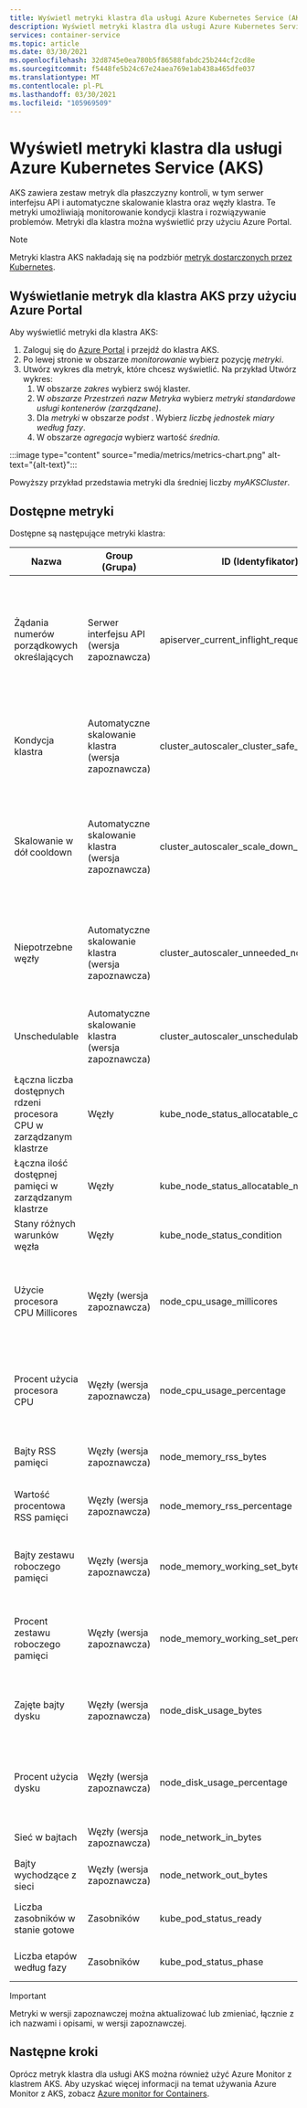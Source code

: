 ```yaml
---
title: Wyświetl metryki klastra dla usługi Azure Kubernetes Service (AKS)
description: Wyświetl metryki klastra dla usługi Azure Kubernetes Service (AKS).
services: container-service
ms.topic: article
ms.date: 03/30/2021
ms.openlocfilehash: 32d8745e0ea780b5f86588fabdc25b244cf2cd8e
ms.sourcegitcommit: f5448fe5b24c67e24aea769e1ab438a465dfe037
ms.translationtype: MT
ms.contentlocale: pl-PL
ms.lasthandoff: 03/30/2021
ms.locfileid: "105969509"
---
```

# <a name="view-cluster-metrics-for-azure-kubernetes-service-aks"></a>Wyświetl metryki klastra dla usługi Azure Kubernetes Service (AKS)

AKS zawiera zestaw metryk dla płaszczyzny kontroli, w tym serwer interfejsu API i automatyczne skalowanie klastra oraz węzły klastra. Te metryki umożliwiają monitorowanie kondycji klastra i rozwiązywanie problemów. Metryki dla klastra można wyświetlić przy użyciu Azure Portal.

> [!NOTE]
> Metryki klastra AKS nakładają się na podzbiór [metryk dostarczonych przez Kubernetes][kubernetes-metrics].

## <a name="view-metrics-for-your-aks-cluster-using-the-azure-portal"></a>Wyświetlanie metryk dla klastra AKS przy użyciu Azure Portal

Aby wyświetlić metryki dla klastra AKS:

1. Zaloguj się do [Azure Portal][azure-portal] i przejdź do klastra AKS.
1. Po lewej stronie w obszarze *monitorowanie* wybierz pozycję *metryki*.
1. Utwórz wykres dla metryk, które chcesz wyświetlić. Na przykład Utwórz wykres:
    1. W obszarze *zakres* wybierz swój klaster.
    1. W *obszarze Przestrzeń nazw Metryka* wybierz *metryki standardowe usługi kontenerów (zarządzane)*.
    1. Dla *metryki* w obszarze *podst* . Wybierz *liczbę jednostek miary według fazy*.
    1. W obszarze *agregacja* wybierz wartość *średnia*.

:::image type="content" source="media/metrics/metrics-chart.png" alt-text="{alt-text}":::

Powyższy przykład przedstawia metryki dla średniej liczby *myAKSCluster*.

## <a name="available-metrics"></a>Dostępne metryki

Dostępne są następujące metryki klastra:

| Nazwa | Group (Grupa) | ID (Identyfikator) | Opis |
| --- | --- | --- | ---- |
| Żądania numerów porządkowych określających | Serwer interfejsu API (wersja zapoznawcza) |apiserver_current_inflight_requests | Maksymalna liczba aktywnych żądań numerów porządkowych określających na serwerze interfejsu API na typ żądania. |
| Kondycja klastra | Automatyczne skalowanie klastra (wersja zapoznawcza) | cluster_autoscaler_cluster_safe_to_autoscale | Określa, czy automatyczne skalowanie klastra będzie podejmować działania w klastrze. |
| Skalowanie w dół cooldown | Automatyczne skalowanie klastra (wersja zapoznawcza) | cluster_autoscaler_scale_down_in_cooldown | Określa, czy skalowanie w dół jest w cooldown — w tym przedziale czasowym nie zostaną usunięte żadne węzły. |
| Niepotrzebne węzły | Automatyczne skalowanie klastra (wersja zapoznawcza) | cluster_autoscaler_unneeded_nodes_count | Auotscaler klastra oznacza te węzły jako kandydatów do usunięcia i ostatecznie usunięte. |
| Unschedulable | Automatyczne skalowanie klastra (wersja zapoznawcza) | cluster_autoscaler_unschedulable_pods_count | Liczba zasobników, które są obecnie unschedulable w klastrze. |
| Łączna liczba dostępnych rdzeni procesora CPU w zarządzanym klastrze | Węzły | kube_node_status_allocatable_cpu_cores | Łączna liczba dostępnych rdzeni procesora CPU w zarządzanym klastrze. |
| Łączna ilość dostępnej pamięci w zarządzanym klastrze | Węzły | kube_node_status_allocatable_memory_bytes | Łączna ilość dostępnej pamięci w zarządzanym klastrze. |
| Stany różnych warunków węzła | Węzły | kube_node_status_condition | Stany różnych warunków węzła |
| Użycie procesora CPU Millicores | Węzły (wersja zapoznawcza) | node_cpu_usage_millicores | Zagregowane pomiary użycia procesora CPU w millicores w całym klastrze. |
| Procent użycia procesora CPU | Węzły (wersja zapoznawcza) | node_cpu_usage_percentage | Zagregowane średnie użycie procesora CPU wyrażone w procentach w klastrze. |
| Bajty RSS pamięci | Węzły (wersja zapoznawcza) | node_memory_rss_bytes | Pamięć RSS kontenera użyta w bajtach. |
| Wartość procentowa RSS pamięci | Węzły (wersja zapoznawcza) | node_memory_rss_percentage | Pamięć RSS kontenera użyta w procentach. |
| Bajty zestawu roboczego pamięci | Węzły (wersja zapoznawcza) | node_memory_working_set_bytes | Pamięć zestawu roboczego kontenera użyta w bajtach. |
| Procent zestawu roboczego pamięci | Węzły (wersja zapoznawcza) | node_memory_working_set_percentage | Pamięć zestawu roboczego kontenera użyta w procentach. |
| Zajęte bajty dysku | Węzły (wersja zapoznawcza) | node_disk_usage_bytes | Miejsce na dysku używane w bajtach według urządzenia. |
| Procent użycia dysku | Węzły (wersja zapoznawcza) | node_disk_usage_percentage | Miejsce na dysku używane w procentach przez urządzenie. |
| Sieć w bajtach | Węzły (wersja zapoznawcza) | node_network_in_bytes | Bajty odebrane przez sieć. |
| Bajty wychodzące z sieci | Węzły (wersja zapoznawcza) | node_network_out_bytes | Bajty przesyłane przez sieć. |
| Liczba zasobników w stanie gotowe | Zasobników | kube_pod_status_ready | Liczba zasobników w stanie *gotowe* . |
| Liczba etapów według fazy | Zasobników | kube_pod_status_phase | Liczba zasobników według fazy. |

> [!IMPORTANT]
> Metryki w wersji zapoznawczej można aktualizować lub zmieniać, łącznie z ich nazwami i opisami, w wersji zapoznawczej.

## <a name="next-steps"></a>Następne kroki

Oprócz metryk klastra dla usługi AKS można również użyć Azure Monitor z klastrem AKS. Aby uzyskać więcej informacji na temat używania Azure Monitor z AKS, zobacz [Azure monitor for Containers][aks-azure-monitory].

[aks-azure-monitory]: ../azure-monitor/containers/container-insights-overview.md
[azure-portal]: https://portal.azure.com/
[kubernetes-metrics]: https://kubernetes.io/docs/concepts/cluster-administration/system-metrics/